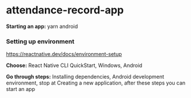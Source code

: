 # attendance-record-app

**Starting an app:** yarn android



### Setting up environment

https://reactnative.dev/docs/environment-setup 

**Choose:** React Native CLI QuickStart, Windows, Android

**Go through steps:** Installing dependencies, Android development environment, stop at Creating a new application, after these steps you can start an app
